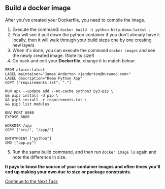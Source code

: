 ## Build a docker image
After you've created your Dockerfile, you need to compile the image.

 1. Execute the command: `docker build -t python-http-demo:latest .`
 2. You will see it pull down the python container if you don't already have it locally, then it will walk through your build steps one by one creating new layers
 3. When it's done, you can execute the command `docker images` and see the newly created image. (Note its size!)
 4. Go back and edit your **Dockerfile**, change it to match below:

```
FROM alpine:latest
LABEL maintainer="James Anderton <janderton@burwood.com>"
LABEL description="Demo Python App"
COPY ["requirements.txt", "."]

RUN apk --update add --no-cache python3 py3-pip \
&& pip3 install -U pip \
&& pip3 install -r requirements.txt \
&& pip3 list modules

ENV PORT 8080
EXPOSE 8080

WORKDIR /app
COPY ["src/", "/app/"]

ENTRYPOINT ["python"]
CMD ["app.py"]
```
 5. Run the same build command,  and then run `docker image ls` again and note the difference in size.

**It pays to know the source of your container images and often times you'll end up making your own due to size or package constraints.**

[Continue to the Next Task](https://github.com/Burwood/containers101/blob/master/containers_lab/task_6.md)
